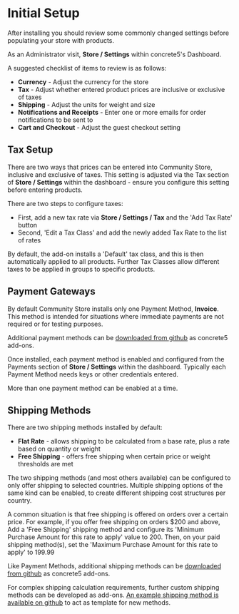 # Initial Setup

After installing you should review some commonly changed settings before populating your store with products.

As an Administrator visit, **Store / Settings** within concrete5's Dashboard.

A suggested checklist of items to review is as follows:

- **Currency** - Adjust the currency for the store
- **Tax** - Adjust whether entered product prices are inclusive or exclusive of taxes
- **Shipping** - Adjust the units for weight and size
- **Notifications and Receipts** - Enter one or more emails for order notifications to be sent to
- **Cart and Checkout** - Adjust the guest checkout setting

## Tax Setup

There are two ways that prices can be entered into Community Store, inclusive and exclusive of taxes.
This setting is adjusted via the Tax section of  **Store / Settings** within the dashboard - ensure you configure this setting before entering products.

There are two steps to configure taxes:
- First, add a new tax rate via **Store / Settings / Tax** and the 'Add Tax Rate' button
- Second, 'Edit a Tax Class' and add the newly added Tax Rate to the list of rates

By default, the add-on installs a 'Default' tax class, and this is then automatically applied to all products.
Further Tax Classes allow different taxes to be applied in groups to specific products. 

## Payment Gateways

By default Community Store installs only one Payment Method, **Invoice**.
This method is intended for situations where immediate payments are not required or for testing purposes.

Additional payment methods can be [downloaded from github](https://github.com/concrete5-community-store) as concrete5 add-ons.

Once installed, each payment method is enabled and configured from the Payments section of **Store / Settings** within the dashboard.
Typically each Payment Method needs keys or other credentials entered.

More than one payment method can be enabled at a time.

## Shipping Methods

There are two shipping methods installed by default:

- **Flat Rate** - allows shipping to be calculated from a base rate, plus a rate based on quantity or weight
- **Free Shipping** - offers free shipping when certain price or weight thresholds are met

The two shipping methods (and most others available) can be configured to only offer shipping to selected countries.
Multiple shipping options of the same kind can be enabled, to create different shipping cost structures per country.

A common situation is that free shipping is offered on orders over a certain price. 
For example, if you offer free shipping on orders $200 and above, Add a 'Free Shipping' shipping method and configure its 'Minimum Purchase Amount for this rate to apply' value to 200.
Then, on your paid shipping method(s), set the 'Maximum Purchase Amount for this rate to apply' to 199.99

Like Payment Methods, additional shipping methods can be  [downloaded from github](https://github.com/concrete5-community-store) as concrete5 add-ons.

For complex shipping calculation requirements, further custom shipping methods can be developed as add-ons. [An example shipping method is available on github](https://github.com/concrete5-community-store/community_store_shipping_example) to act as template for new methods.
